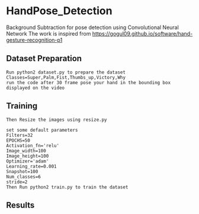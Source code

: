 # HandPose_Detection
Background Subtraction for pose detection using Convolutional Neural Network
The work is inspired from https://gogul09.github.io/software/hand-gesture-recognition-p1

## Dataset Preparation
    Run python2 dataset.py to prepare the dataset
    Classes=Super,Palm,Fist,Thumbs_up,Victory,Why
    run the code after 30 frame pose your hand in the bounding box displayed on the video
## Training    
    Then Resize the images using resize.py
    
    set some default parameters
    Filters=32
    EPOCHS=50
    Activation_fn='relu'
    Image_width=100
    Image_height=100
    Optimizer='adam'
    Learning_rate=0.001
    Snapshot=100
    Num_classes=6
    stride=2
    Then Run python2 train.py to train the dataset
    
## Results

    
    
